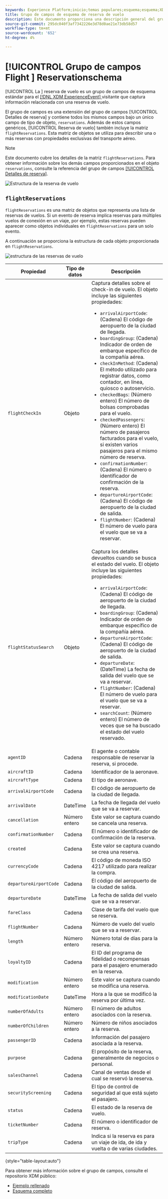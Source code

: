 ```yaml
---
keywords: Experience Platform;inicio;temas populares;esquema;esquema;XDM;ExperienceEvent;campos;esquemas;esquemas;diseño de esquema;grupo de campos;grupo de campos;reserva;vuelo;
title: Grupo de campos de esquema de reserva de vuelo
description: Este documento proporciona una descripción general del grupo de campos de esquema Reserva de vuelo .
source-git-commit: 295dc040f3af7342226e3d78d0ae21e73db58d57
workflow-type: tm+mt
source-wordcount: '652'
ht-degree: 4%

---
```



# [!UICONTROL Grupo de campos Flight ] Reservationschema

[!UICONTROL La ] reserva de vuelo es un grupo de campos de esquema estándar para el  [[!DNL XDM ExperienceEvent] ](../../classes/experienceevent.md) visitante que captura información relacionada con una reserva de vuelo.

El grupo de campos es una extensión del grupo de campos [!UICONTROL Detalles de reserva] y contiene todos los mismos campos bajo un único campo de tipo de objeto, `reservations`. Además de estos campos genéricos, [!UICONTROL Reserva de vuelo] también incluye la matriz `flightReservations`. Esta matriz de objetos se utiliza para describir una o más reservas con propiedades exclusivas del transporte aéreo.

>[!NOTE]
>
>Este documento cubre los detalles de la matriz `flightReservations`. Para obtener información sobre los demás campos proporcionados en el objeto `reservations`, consulte la referencia del grupo de campos [[!UICONTROL Detalles de reserva]](./reservation-details.md).

![Estructura de la reserva de vuelo](../../images/field-groups/flight-reservation/structure.png)

## `flightReservations`

`flightReservations` es una matriz de objetos que representa una lista de reservas de vuelos. Si un evento de reserva implica reservas para múltiples vuelos de conexión en un viaje, por ejemplo, estas reservas pueden aparecer como objetos individuales en `flightReservations` para un solo evento.

A continuación se proporciona la estructura de cada objeto proporcionada en `flightReservations`.

![estructura de las reservas de vuelo](../../images/field-groups/flight-reservation/flightReservations.png)

| Propiedad | Tipo de datos | Descripción |
| --- | --- | --- |
| `flightCheckIn` | Objeto | Captura detalles sobre el check-in de vuelo. El objeto incluye las siguientes propiedades:<ul><li>`arrivalAirportCode`: (Cadena) El código de aeropuerto de la ciudad de llegada.</li><li>`boardingGroup`: (Cadena) Indicador de orden de embarque específico de la compañía aérea.</li><li>`checkInMethod`: (Cadena) El método utilizado para registrar datos, como contador, en línea, quiosco o autoservicio.</li><li>`checkedBags`: (Número entero) El número de bolsas comprobadas para el vuelo.</li><li>`checkedPassengers`: (Número entero) El número de pasajeros facturados para el vuelo, si existen varios pasajeros para el mismo número de reserva.</li><li>`confirmationNumber`: (Cadena) El número o identificador de confirmación de la reserva.</li><li>`departureAirportCode`: (Cadena) El código de aeropuerto de la ciudad de salida.</li><li>`flightNumber`: (Cadena) El número de vuelo para el vuelo que se va a reservar.</li></ul> |
| `flightStatusSearch` | Objeto | Captura los detalles devueltos cuando se busca el estado del vuelo. El objeto incluye las siguientes propiedades:<ul><li>`arrivalAirportCode`: (Cadena) El código de aeropuerto de la ciudad de llegada.</li><li>`boardingGroup`: (Cadena) Indicador de orden de embarque específico de la compañía aérea.</li><li>`departureAirportCode`: (Cadena) El código de aeropuerto de la ciudad de salida.</li><li>`departureDate`: (DateTime) La fecha de salida del vuelo que se va a reservar.</li><li>`flightNumber`: (Cadena) El número de vuelo para el vuelo que se va a reservar.</li><li>`searchCount`: (Número entero) El número de veces que se ha buscado el estado del vuelo reservado.</li></ul> |
| `agentID` | Cadena | El agente o contable responsable de reservar la reserva, si procede. |
| `aircraftID` | Cadena | Identificador de la aeronave. |
| `aircraftType` | Cadena | El tipo de aeronave. |
| `arrivalAirportCode` | Cadena | El código de aeropuerto de la ciudad de llegada. |
| `arrivalDate` | DateTime | La fecha de llegada del vuelo que se va a reservar. |
| `cancellation` | Número entero | Este valor se captura cuando se cancela una reserva. |
| `confirmationNumber` | Cadena | El número o identificador de confirmación de la reserva. |
| `created` | Cadena | Este valor se captura cuando se crea una reserva. |
| `currencyCode` | Cadena | El código de moneda ISO 4217 utilizado para realizar la compra. |
| `departureAirportCode` | Cadena | El código del aeropuerto de la ciudad de salida. |
| `departureDate` | DateTime | La fecha de salida del vuelo que se va a reservar. |
| `fareClass` | Cadena | Clase de tarifa del vuelo que se reserva. |
| `flightNumber` | Cadena | Número de vuelo del vuelo que se va a reservar. |
| `length` | Número entero | Número total de días para la reserva. |
| `loyaltyID` | Cadena | El ID del programa de fidelidad o recompensas para el pasajero enumerado en la reserva. |
| `modification` | Número entero | Este valor se captura cuando se modifica una reserva. |
| `modificationDate` | DateTime | Hora a la que se modificó la reserva por última vez. |
| `numberOfAdults` | Número entero | El número de adultos asociados con la reserva. |
| `numberOfChildren` | Número entero | Número de niños asociados a la reserva. |
| `passengerID` | Cadena | Información del pasajero asociada a la reserva. |
| `purpose` | Cadena | El propósito de la reserva, generalmente de negocios o personal. |
| `salesChannel` | Cadena | Canal de ventas desde el cual se reservó la reserva. |
| `securityScreening` | Cadena | El tipo de control de seguridad al que está sujeto el pasajero. |
| `status` | Cadena | El estado de la reserva de vuelo. |
| `ticketNumber` | Cadena | El número o identificador de reserva. |
| `tripType` | Cadena | Indica si la reserva es para un viaje de ida, de ida y vuelta o de varias ciudades. |

{style=&quot;table-layout:auto&quot;}

Para obtener más información sobre el grupo de campos, consulte el repositorio XDM público:

* [Ejemplo rellenado](https://github.com/adobe/xdm/blob/master/components/fieldgroups/experience-event/industry-verticals/experienceevent-flight-reservation.example.1.json)
* [Esquema completo](https://github.com/adobe/xdm/blob/master/components/fieldgroups/experience-event/industry-verticals/experienceevent-flight-reservation.schema.json)
